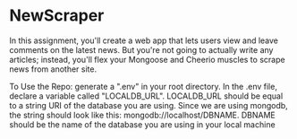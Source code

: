 # NewScraper
In this assignment, you'll create a web app that lets users view and leave comments on the latest news. But you're not going to actually write any articles; instead, you'll flex your Mongoose and Cheerio muscles to scrape news from another site.

To Use the Repo:
generate a ".env" in your root directory. In the .env file, declare a variable called "LOCALDB_URL". LOCALDB_URL should be equal to a string URI of the database you are using. Since we are using mongodb, the string should look like this: mongodb://localhost/DBNAME. DBNAME should be the name of the database you are using in your local machine